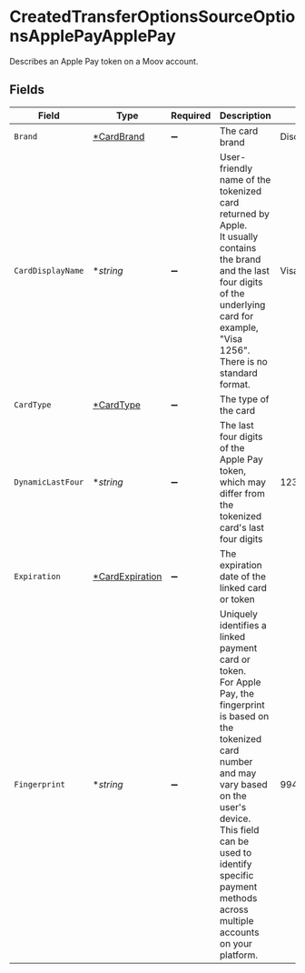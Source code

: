 # CreatedTransferOptionsSourceOptionsApplePayApplePay

Describes an Apple Pay token on a Moov account.


## Fields

| Field                                                                                                                                                                                                                                                                     | Type                                                                                                                                                                                                                                                                      | Required                                                                                                                                                                                                                                                                  | Description                                                                                                                                                                                                                                                               | Example                                                                                                                                                                                                                                                                   |
| ------------------------------------------------------------------------------------------------------------------------------------------------------------------------------------------------------------------------------------------------------------------------- | ------------------------------------------------------------------------------------------------------------------------------------------------------------------------------------------------------------------------------------------------------------------------- | ------------------------------------------------------------------------------------------------------------------------------------------------------------------------------------------------------------------------------------------------------------------------- | ------------------------------------------------------------------------------------------------------------------------------------------------------------------------------------------------------------------------------------------------------------------------- | ------------------------------------------------------------------------------------------------------------------------------------------------------------------------------------------------------------------------------------------------------------------------- |
| `Brand`                                                                                                                                                                                                                                                                   | [*CardBrand](../../models/shared/cardbrand.md)                                                                                                                                                                                                                            | :heavy_minus_sign:                                                                                                                                                                                                                                                        | The card brand                                                                                                                                                                                                                                                            | Discover                                                                                                                                                                                                                                                                  |
| `CardDisplayName`                                                                                                                                                                                                                                                         | **string*                                                                                                                                                                                                                                                                 | :heavy_minus_sign:                                                                                                                                                                                                                                                        | User-friendly name of the tokenized card returned by Apple. <br/>It usually contains the brand and the last four digits of the underlying card for example, "Visa 1256". <br/>There is no standard format.<br/>                                                           | Visa 1234                                                                                                                                                                                                                                                                 |
| `CardType`                                                                                                                                                                                                                                                                | [*CardType](../../models/shared/cardtype.md)                                                                                                                                                                                                                              | :heavy_minus_sign:                                                                                                                                                                                                                                                        | The type of the card                                                                                                                                                                                                                                                      |                                                                                                                                                                                                                                                                           |
| `DynamicLastFour`                                                                                                                                                                                                                                                         | **string*                                                                                                                                                                                                                                                                 | :heavy_minus_sign:                                                                                                                                                                                                                                                        | The last four digits of the Apple Pay token, which may differ from the tokenized card's last four digits                                                                                                                                                                  | 1234                                                                                                                                                                                                                                                                      |
| `Expiration`                                                                                                                                                                                                                                                              | [*CardExpiration](../../models/shared/cardexpiration.md)                                                                                                                                                                                                                  | :heavy_minus_sign:                                                                                                                                                                                                                                                        | The expiration date of the linked card or token                                                                                                                                                                                                                           |                                                                                                                                                                                                                                                                           |
| `Fingerprint`                                                                                                                                                                                                                                                             | **string*                                                                                                                                                                                                                                                                 | :heavy_minus_sign:                                                                                                                                                                                                                                                        | Uniquely identifies a linked payment card or token.<br/>For Apple Pay, the fingerprint is based on the tokenized card number and may vary based on the user's device.<br/>This field can be used to identify specific payment methods across multiple accounts on your platform.<br/> | 9948962d92a1ce40c9f918cd9ece3a22bde62fb325a2f1fe2e833969de672ba3                                                                                                                                                                                                          |